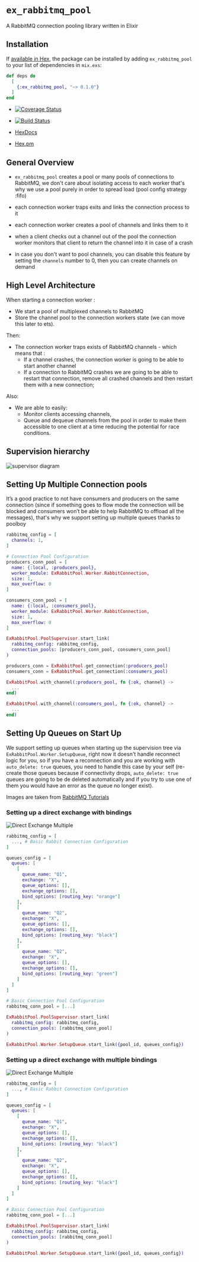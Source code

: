 # `ex_rabbitmq_pool`

A RabbitMQ connection pooling library written in Elixir

## Installation

If [available in Hex](https://hex.pm/docs/publish), the package can be installed
by adding `ex_rabbitmq_pool` to your list of dependencies in `mix.exs`:

```elixir
def deps do
  [
    {:ex_rabbitmq_pool, "~> 0.1.0"}
  ]
end
```

*  [![Coverage Status](https://coveralls.io/repos/github/esl/ex_rabbitmq_pool/badge.svg?branch=master)](https://coveralls.io/github/esl/ex_rabbitmq_pool?branch=master)

*  [![Build Status](https://travis-ci.com/esl/ex_rabbitmq_pool.svg?branch=master)](https://travis-ci.com/esl/ex_rabbitmq_pool)

*  [HexDocs](https://hexdocs.pm/ex_rabbitmq_pool)

*  [Hex.pm](https://hex.pm/packages/ex_rabbitmq_pool)

## General Overview

*  `ex_rabbitmq_pool` creates a pool or many pools of connections to RabbitMQ, we don't care about isolating access to each
  worker that's why we use a pool purely in order to spread load (pool config strategy :fifo)

*  each connection worker traps exits and links the connection process to it

*  each connection worker creates a pool of channels and links them to it

*  when a client checks out a channel out of the pool the connection worker monitors that client to return the channel into it in case of a crash

*  in case you don't want to pool channels, you can disable this feature 
by setting the `channels` number to 0, then you can create channels on demand

## High Level Architecture


When starting a connection worker :

* We start a pool of multiplexed channels to RabbitMQ
* Store the channel pool to the connection workers state (we can move this later to ets).

Then:

* The connection worker traps exists of RabbitMQ channels - which means that :
    * If a channel crashes, the connection worker is going to be able to start another channel
    * If a connection to RabbitMQ crashes we are going to be able to restart that connection, remove all crashed channels and then restart them with a new connection;


Also:

* We are able to easily:
    * Monitor clients accessing channels,
    * Queue and dequeue channels from the pool in order to make them accessible to one client at a time reducing the potential for race conditions.

## Supervision hierarchy

![supervisor diagram](https://user-images.githubusercontent.com/1157892/52127565-681b8400-2600-11e9-8c37-34287e4c9b2c.png)

## Setting Up Multiple Connection pools

It’s a good practice to not have consumers and producers on the same connection
(since if something goes to flow mode the connection will be blocked and
consumers won’t be able to help RabbitMQ to offload all the messages), that's
why we support setting up multiple queues thanks to poolboy

```elixir
rabbitmq_config = [
  channels: 1,
]

# Connection Pool Configuration
producers_conn_pool = [
  name: {:local, :producers_pool},
  worker_module: ExRabbitPool.Worker.RabbitConnection,
  size: 1,
  max_overflow: 0
]

consumers_conn_pool = [
  name: {:local, :consumers_pool},
  worker_module: ExRabbitPool.Worker.RabbitConnection,
  size: 1,
  max_overflow: 0
]

ExRabbitPool.PoolSupervisor.start_link(
  rabbitmq_config: rabbitmq_config,
  connection_pools: [producers_conn_pool, consumers_conn_pool]
)

producers_conn = ExRabbitPool.get_connection(:producers_pool)
consumers_conn = ExRabbitPool.get_connection(:consumers_pool)

ExRabbitPool.with_channel(:producers_pool, fn {:ok, channel} ->
  ...
end)

ExRabbitPool.with_channel(:consumers_pool, fn {:ok, channel} ->
  ...
end)
```

## Setting Up Queues on Start Up

We support setting up queues when starting up the supervision tree via
`ExRabbitPool.Worker.SetupQueue`, right now it doesn't handle reconnect logic
for you, so if you have a reconnection and you are working with `auto_delete: true`
queues, you need to handle this case by your self (re-create those queues because
if connectivity drops, `auto_delete: true` queues are going to be de deleted
automatically and if you try to use one of them you would have an error as the
queue no longer exist).

Images are taken from [RabbitMQ Tutorials](https://www.rabbitmq.com/tutorials/tutorial-four-python.html)

### Setting up a direct exchange with bindings

![Direct Exchange Multiple](https://www.rabbitmq.com/img/tutorials/direct-exchange.png)

```elixir
rabbitmq_config = [
  ..., # Basic Rabbit Connection Configuration
]

queues_config = [
  queues: [
    [
      queue_name: "Q1",
      exchange: "X",
      queue_options: [],
      exchange_options: [],
      bind_options: [routing_key: "orange"]
    ],
    [
      queue_name: "Q2",
      exchange: "X",
      queue_options: [],
      exchange_options: [],
      bind_options: [routing_key: "black"]
    ],
    [
      queue_name: "Q2",
      exchange: "X",
      queue_options: [],
      exchange_options: [],
      bind_options: [routing_key: "green"]
    ]
  ]
]

# Basic Connection Pool Configuration
rabbitmq_conn_pool = [...]

ExRabbitPool.PoolSupervisor.start_link(
  rabbitmq_config: rabbitmq_config,
  connection_pools: [rabbitmq_conn_pool]
)

ExRabbitPool.Worker.SetupQueue.start_link({pool_id, queues_config})
```

### Setting up a direct exchange with multiple bindings

![Direct Exchange Multiple](https://www.rabbitmq.com/img/tutorials/direct-exchange-multiple.png)

```elixir
rabbitmq_config = [
  ..., # Basic Rabbit Connection Configuration
]

queues_config = [
  queues: [
    [
      queue_name: "Q1",
      exchange: "X",
      queue_options: [],
      exchange_options: [],
      bind_options: [routing_key: "black"]
    ],
    [
      queue_name: "Q2",
      exchange: "X",
      queue_options: [],
      exchange_options: [],
      bind_options: [routing_key: "black"]
    ]
  ]
]

# Basic Connection Pool Configuration
rabbitmq_conn_pool = [...]

ExRabbitPool.PoolSupervisor.start_link(
  rabbitmq_config: rabbitmq_config,
  connection_pools: [rabbitmq_conn_pool]
)

ExRabbitPool.Worker.SetupQueue.start_link({pool_id, queues_config})
```
